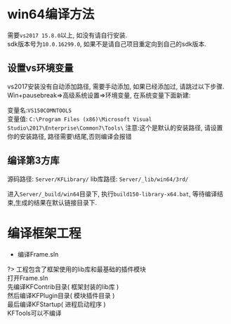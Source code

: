 # win64编译方法

需要`vs2017 15.8.0`以上, 如没有请自行安装.  
sdk版本号为`10.0.16299.0`, 如果不是请自己项目重定向到自己的sdk版本.

## 设置vs环境变量

vs2017安装没有自动添加路径, 需要手动添加, 如果已经添加过, 请跳过以下步骤.
Win+pausebreak=>高级系统设置=>环境变量, 在系统变量下面新建:

变量名:`VS150COMNTOOLS`  
变量值: `C:\Program Files (x86)\Microsoft Visual Studio\2017\Enterprise\Common7\Tools\`
注意:这个是默认的安装路径, 请设置你的安装路径, 路径需要\结尾,否则编译会报错

## 编译第3方库

源码路径: `Server/KFLibrary/`
lib库路径: `Server/_lib/win64/3rd/`

进入`Server/_build/win64`目录下, 
执行`build150-library-x64.bat`, 等待编译结束,生成的结果在默认链接目录下.

# 编译框架工程

- 编译Frame.sln
	
?> 工程包含了框架使用的lib库和最基础的插件模块  
打开Frame.sln  
先编译KFContrib目录( 框架封装的lib库 )  
然后编译KFPlugin目录( 模块插件目录 )  
最后编译KFStartup( 进程启动程序 )  
KFTools可以不编译
		